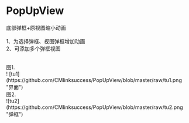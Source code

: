 # PopUpView
底部弹框+原视图缩小动画
<br> <br> 
1、为选择弹框、视图弹框增加动画 <br> 
2、可添加多个弹框视图

<br>
图1.<br>
! [tu1] (https://github.com/CMlinksuccess/PopUpView/blob/master/raw/tu1.png "界面")
 <br>
 图2.<br>
![tu2](https://github.com/CMlinksuccess/PopUpView/blob/master/raw/tu2.png "弹框")
